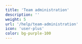 ```yaml
---
title: 'Team administration'
description: ''
weight: 5
url: '/help/team-administration'
icon: 'user-plus'
color: bg-purple-100
---
```

